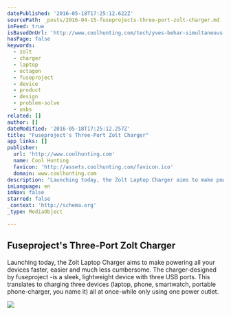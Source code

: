 ```yaml
---
datePublished: '2016-05-18T17:25:12.622Z'
sourcePath: _posts/2016-04-15-fuseprojects-three-port-zolt-charger.md
inFeed: true
isBasedOnUrl: 'http://www.coolhunting.com/tech/yves-behar-simultaneous-laptop-charger-zolt'
hasPage: false
keywords:
  - zolt
  - charger
  - laptop
  - octagon
  - fuseproject
  - device
  - product
  - design
  - problem-solve
  - usbs
related: []
author: []
dateModified: '2016-05-18T17:25:12.257Z'
title: "Fuseproject's Three-Port Zolt Charger"
app_links: []
publisher:
  url: 'http://www.coolhunting.com'
  name: Cool Hunting
  favicon: 'http://assets.coolhunting.com/favicon.ico'
  domain: www.coolhunting.com
description: 'Launching today, the Zolt Laptop Charger aims to make powering all your devices faster, easier and much less cumbersome. The charger-designed by fuseproject -is a sleek, lightweight device with three USB ports. This translates to charging three devices (laptop, phone, smartwatch, portable phone-charger, you name it) all at once-while only using one power outlet.'
inLanguage: en
inNav: false
starred: false
_context: 'http://schema.org'
_type: MediaObject

---
```

<article style=""><h1>Fuseproject's Three-Port Zolt Charger</h1><p>Launching today, the Zolt Laptop Charger aims to make powering all your devices faster, easier and much less cumbersome. The charger-designed by fuseproject -is a sleek, lightweight device with three USB ports. This translates to charging three devices (laptop, phone, smartwatch, portable phone-charger, you name it) all at once-while only using one power outlet.</p><img src="http://assets.coolhunting.com/coolhunting/2015/11/03/large_Zolt_Charger_02.jpg" /></article>
